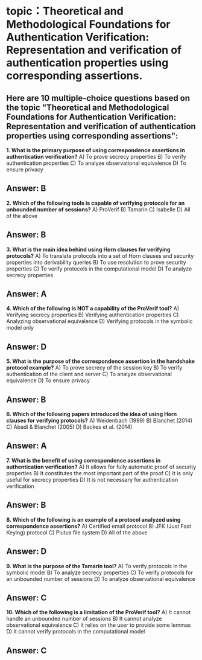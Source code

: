 # topic：Theoretical and Methodological Foundations for Authentication Verification: Representation and verification of authentication properties using corresponding assertions.

Here are 10 multiple-choice questions based on the topic "Theoretical and Methodological Foundations for Authentication Verification: Representation and verification of authentication properties using corresponding assertions":
---

**1. What is the primary purpose of using correspondence assertions in authentication verification?**
A) To prove secrecy properties
B) To verify authentication properties
C) To analyze observational equivalence
D) To ensure privacy

**Answer:** B
---

**2. Which of the following tools is capable of verifying protocols for an unbounded number of sessions?**
A) ProVerif
B) Tamarin
C) Isabelle
D) All of the above

**Answer:** B
---

**3. What is the main idea behind using Horn clauses for verifying protocols?**
A) To translate protocols into a set of Horn clauses and security properties into derivability queries
B) To use resolution to prove security properties
C) To verify protocols in the computational model
D) To analyze secrecy properties

**Answer:** A
---

**4. Which of the following is NOT a capability of the ProVerif tool?**
A) Verifying secrecy properties
B) Verifying authentication properties
C) Analyzing observational equivalence
D) Verifying protocols in the symbolic model only

**Answer:** D
---

**5. What is the purpose of the correspondence assertion in the handshake protocol example?**
A) To prove secrecy of the session key
B) To verify authentication of the client and server
C) To analyze observational equivalence
D) To ensure privacy

**Answer:** B
---

**6. Which of the following papers introduced the idea of using Horn clauses for verifying protocols?**
A) Weidenbach (1999)
B) Blanchet (2014)
C) Abadi & Blanchet (2005)
D) Backes et al. (2014)

**Answer:** A
---

**7. What is the benefit of using correspondence assertions in authentication verification?**
A) It allows for fully automatic proof of security properties
B) It constitutes the most important part of the proof
C) It is only useful for secrecy properties
D) It is not necessary for authentication verification

**Answer:** B
---

**8. Which of the following is an example of a protocol analyzed using correspondence assertions?**
A) Certified email protocol
B) JFK (Just Fast Keying) protocol
C) Plutus file system
D) All of the above

**Answer:** D
---

**9. What is the purpose of the Tamarin tool?**
A) To verify protocols in the symbolic model
B) To analyze secrecy properties
C) To verify protocols for an unbounded number of sessions
D) To analyze observational equivalence

**Answer:** C
---

**10. Which of the following is a limitation of the ProVerif tool?**
A) It cannot handle an unbounded number of sessions
B) It cannot analyze observational equivalence
C) It relies on the user to provide some lemmas
D) It cannot verify protocols in the computational model

**Answer:** C
---

